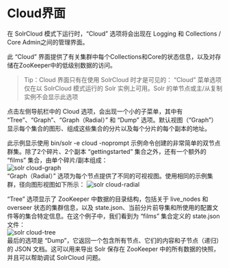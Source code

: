 # Cloud界面

在 SolrCloud 模式下运行时，“Cloud” 选项将会出现在 Logging 和 Collections / Core Admin之间的管理界面。  

此 “Cloud” 界面提供了有关集群中每个Collections和Core的状态信息，以及对存储在ZooKeeper中的低级别数据的访问。  

>Tip：Cloud 界面只有在使用 SolrCloud 时才是可见的： “Cloud” 菜单选项仅在以 SolrCloud 模式运行的 Solr 实例上可用。Solr 的单节点或主/从复制实例不会显示此选项


点击左侧导航栏中的 Cloud 选项，会出现一个小的子菜单，其中有 “Tree”、“Graph”、“Graph（Radial）” 和 “Dump” 选项。默认视图（“Graph”）显示每个集合的图形、组成这些集合的分片以及每个分片的每个副本的地址。  
  
此示例显示使用 bin/solr -e cloud -noprompt 示例命令创建的非常简单的双节点群集。除了2个碎片、2个副本 “gettingstarted” 集合之外，还有一个额外的 “films” 集合，由单个碎片/副本组成：  
![solr cloud-graph](http://lucene.apache.org/solr/guide/7_0/images/cloud-screens/cloud-graph.png)  
“Graph（Radial）” 选项为每个节点提供了不同的可视视图。使用相同的示例集群，径向图形视图如下所示： 
![solr cloud-radial](http://lucene.apache.org/solr/guide/7_0/images/cloud-screens/cloud-radial.png) 

“Tree” 选项显示了 ZooKeeper 中数据的目录结构，包括关于 live_nodes 和 overseer 状态的集群信息，以及 state.json、当前分片前导集和所使用的配置文件等的集合特定信息。在这个例子中，我们看到为 “films” 集合定义的 state.json 文件：  
![solr cloud-tree](http://lucene.apache.org/solr/guide/7_0/images/cloud-screens/cloud-tree.png)  
最后的选项是 “Dump”，它返回一个包含所有节点、它们的内容和子节点（递归）的 JSON 文档。这可以用来导出 Solr 保存在 ZooKeeper 中的所有数据的快照，并且可以帮助调试 SolrCloud 问题。  
